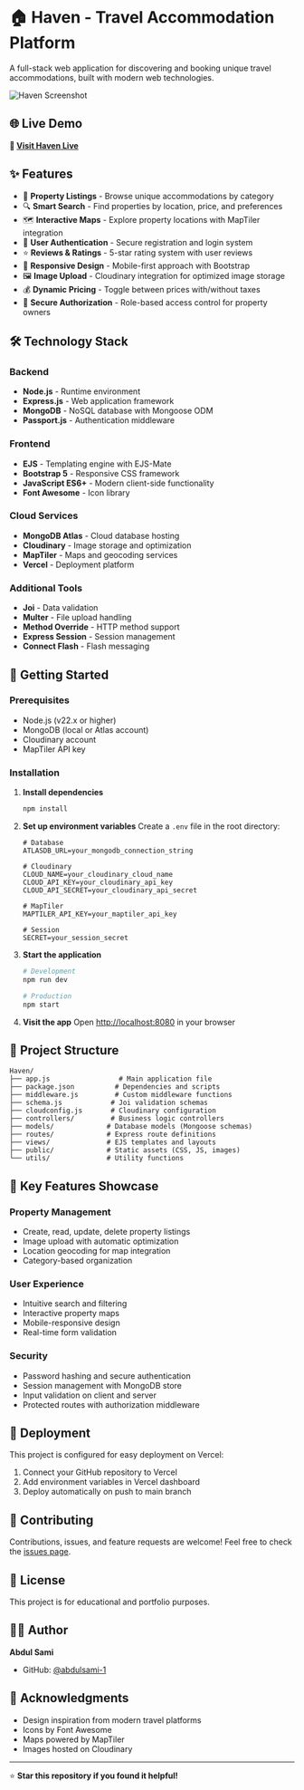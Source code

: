 # 🏠 Haven - Travel Accommodation Platform

A full-stack web application for discovering and booking unique travel accommodations, built with modern web technologies.

![Haven Screenshot](https://via.placeholder.com/800x400/ff385c/ffffff?text=Haven+Travel+Platform)

## 🌐 Live Demo

**🔗 [Visit Haven Live](YOUR_VERCEL_URL_HERE)**

## ✨ Features

- 🏡 **Property Listings** - Browse unique accommodations by category
- 🔍 **Smart Search** - Find properties by location, price, and preferences  
- 🗺️ **Interactive Maps** - Explore property locations with MapTiler integration
- 👤 **User Authentication** - Secure registration and login system
- ⭐ **Reviews & Ratings** - 5-star rating system with user reviews
- 📱 **Responsive Design** - Mobile-first approach with Bootstrap
- 🖼️ **Image Upload** - Cloudinary integration for optimized image storage
- 💰 **Dynamic Pricing** - Toggle between prices with/without taxes
- 🔐 **Secure Authorization** - Role-based access control for property owners

## 🛠️ Technology Stack

### Backend
- **Node.js** - Runtime environment
- **Express.js** - Web application framework
- **MongoDB** - NoSQL database with Mongoose ODM
- **Passport.js** - Authentication middleware

### Frontend  
- **EJS** - Templating engine with EJS-Mate
- **Bootstrap 5** - Responsive CSS framework
- **JavaScript ES6+** - Modern client-side functionality
- **Font Awesome** - Icon library

### Cloud Services
- **MongoDB Atlas** - Cloud database hosting
- **Cloudinary** - Image storage and optimization
- **MapTiler** - Maps and geocoding services
- **Vercel** - Deployment platform

### Additional Tools
- **Joi** - Data validation
- **Multer** - File upload handling
- **Method Override** - HTTP method support
- **Express Session** - Session management
- **Connect Flash** - Flash messaging

## 🚀 Getting Started

### Prerequisites
- Node.js (v22.x or higher)
- MongoDB (local or Atlas account)
- Cloudinary account
- MapTiler API key

### Installation

1. **Install dependencies**
   ```bash
   npm install
   ```

2. **Set up environment variables**
   Create a `.env` file in the root directory:
   ```env
   # Database
   ATLASDB_URL=your_mongodb_connection_string
   
   # Cloudinary
   CLOUD_NAME=your_cloudinary_cloud_name
   CLOUD_API_KEY=your_cloudinary_api_key  
   CLOUD_API_SECRET=your_cloudinary_api_secret
   
   # MapTiler
   MAPTILER_API_KEY=your_maptiler_api_key
   
   # Session
   SECRET=your_session_secret
   ```

3. **Start the application**
   ```bash
   # Development
   npm run dev
   
   # Production
   npm start
   ```

4. **Visit the app**
   Open [http://localhost:8080](http://localhost:8080) in your browser

## 📁 Project Structure

```
Haven/
├── app.js                 # Main application file
├── package.json          # Dependencies and scripts
├── middleware.js         # Custom middleware functions
├── schema.js            # Joi validation schemas
├── cloudconfig.js       # Cloudinary configuration
├── controllers/         # Business logic controllers
├── models/             # Database models (Mongoose schemas)  
├── routes/             # Express route definitions
├── views/              # EJS templates and layouts
├── public/             # Static assets (CSS, JS, images)
└── utils/              # Utility functions
```

## 🎨 Key Features Showcase

### Property Management
- Create, read, update, delete property listings
- Image upload with automatic optimization
- Location geocoding for map integration
- Category-based organization

### User Experience
- Intuitive search and filtering
- Interactive property maps
- Mobile-responsive design
- Real-time form validation

### Security
- Password hashing and secure authentication
- Session management with MongoDB store
- Input validation on client and server
- Protected routes with authorization middleware

## 🚀 Deployment

This project is configured for easy deployment on Vercel:

1. Connect your GitHub repository to Vercel
2. Add environment variables in Vercel dashboard
3. Deploy automatically on push to main branch

## 🤝 Contributing

Contributions, issues, and feature requests are welcome! Feel free to check the [issues page](https://github.com/abdulsami-1/HAVEN/issues).

## 📝 License

This project is for educational and portfolio purposes.

## 👨‍💻 Author

**Abdul Sami**
- GitHub: [@abdulsami-1](https://github.com/abdulsami-1)

## 🙏 Acknowledgments

- Design inspiration from modern travel platforms
- Icons by Font Awesome
- Maps powered by MapTiler
- Images hosted on Cloudinary

---

⭐ **Star this repository if you found it helpful!**

